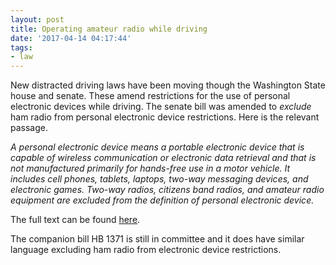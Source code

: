 ```yaml
---
layout: post
title: Operating amateur radio while driving
date: '2017-04-14 04:17:44'
tags:
- law
---
```


New distracted driving laws have been moving though the Washington State house and senate. These amend restrictions for the use of personal electronic devices while driving. The senate bill was amended to _exclude_ ham radio from personal electronic device restrictions. Here is the relevant passage.

_A personal electronic device means a portable electronic device that is capable of wireless communication or electronic data retrieval and that is not manufactured primarily for hands-free use in a motor vehicle.  It includes cell phones, tablets, laptops, two-way messaging devices, and electronic games.  Two-way radios, citizens band radios, and amateur radio equipment are excluded from the definition of personal electronic device._

The full text can be found [here](http://lawfilesext.leg.wa.gov/biennium/2017-18/Pdf/Bill%20Reports/House/5289-S%20HBR%20TR%2017.pdf).

The companion bill HB 1371 is still in committee and it does have similar language excluding ham radio from electronic device restrictions.